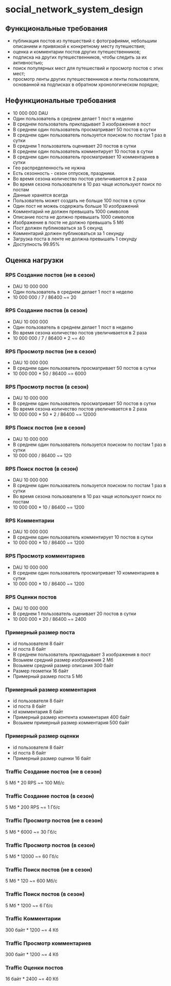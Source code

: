 # social_network_system_design
## Функциональные требования
- публикация постов из путешествий с фотографиями, небольшим описанием и привязкой к конкретному месту путешествия;
- оценка и комментарии постов других путешественников;
- подписка на других путешественников, чтобы следить за их активностью;
- поиск популярных мест для путешествий и просмотр постов с этих мест;
- просмотр ленты других путешественников и ленты пользователя, основанной на подписках в обратном хронологическом порядке;
## Нефункциональные требования
- 10 000 000 DAU
- Один пользователь в среднем делает 1 пост в неделю
- В среднем пользователь прикладывает 3 изображения в пост
- В среднем один пользователь просматривает 50 постов в сутки
- В среднем один пользователь пользуется поиском по постам 1 раз в сутки
- В среднем 1 пользователь оценивает 20 постов в сутки
- В среднем один пользователь комментирует 10 постов в сутки
- В среднем один пользователь просматривает 10 комментариев в сутки
- Гео распределенность не нужна
- Есть сезонность - сезон отпусков, праздники.
- Во время сезона количество постов увеличивается в 2 раза
- Во время сезона пользователи в 10 раз чаще используют поиск по постам
- Данные хранятся всегда
- Пользователь может создать не больше 100 постов в сутки
- Один пост не можеь содержать больше 10 изображений
- Комментарий не должен превышать 1000 символов
- Описание поста не должно превышать 1000 символов
- Изображение в посте не должно превышать 5 Мб
- Пост должен публиковаться за 5 секунд
- Комментарий должен публиковаться за 1 секунду
- Загрузка поста в ленте не должна превышать 1 секунду
- Доступность 99.95%
## Оценка нагрузки
### RPS Создание постов (не в сезон)
- DAU 10 000 000
- Один пользователь в среднем делает 1 пост в неделю
- 10 000 000 / 7 / 86400 ~= 20
### RPS Создание постов (в сезон)
- DAU 10 000 000
- Один пользователь в среднем делает 1 пост в неделю
- Во время сезона количество постов увеличивается в 2 раза
- 10 000 000 / 7 / 86400 * 2 ~= 40
### RPS Просмотр постов (не в сезон)
- DAU 10 000 000
- В среднем один пользователь просматривает 50 постов в сутки
- 10 000 000 * 50 / 86400 ~= 6000
### RPS Просмотр постов (в сезон)
- DAU 10 000 000
- В среднем один пользователь просматривает 50 постов в сутки
- Во время сезона количество постов увеличивается в 2 раза
- 10 000 000 * 50 * 2 / 86400 ~= 12000
### RPS Поиск постов (не в сезон)
- DAU 10 000 000
- В среднем один пользователь пользуется поиском по постам 1 раз в сутки
- 10 000 000 / 86400 ~= 120
### RPS Поиск постов (в сезон)
- DAU 10 000 000
- В среднем один пользователь пользуется поиском по постам 1 раз в сутки
- Во время сезона пользователи в 10 раз чаще используют поиск по постам
- 10 000 000 * 10 / 86400 ~= 1200
### RPS Комментарии 
- DAU 10 000 000
- В среднем один пользователь комментирует 10 постов в сутки
- 10 000 000 * 10 / 86400 ~= 1200
### RPS Просмотр комментариев
- DAU 10 000 000
- В среднем один пользователь просматривает 10 комментариев в сутки
- 10 000 000 * 10 / 86400 ~= 1200
### RPS Оценки постов
- DAU 10 000 000
- В среднем 1 пользователь оценивает 20 постов в сутки
- 10 000 000 * 20 / 86400 ~= 2400
### Примерный размер поста
- id пользователя 8 байт
- id поста 8 байт
- В среднем пользователь прикладывает 3 изображения в пост
- Возьмем средний размер изображения 2 Мб
- Возьмем средний размер описания 300 байт
- Размер геометки 16 байт
- Примерный размер поста 5 Мб
### Примерный размер комментария
- id пользователя 8 байт
- id поста 8 байт
- id комментария 8 байт
- Примерный размер контента комментария 400 байт
- Возьмем примерный размер комментария 500 байт
### Примерный размер оценки
- id пользователя 8 байт
- id поста 8 байт
- Примерный размер оценки 16 байт
### Traffic Создание постов (не в сезон)
5 Мб * 20 RPS ~= 100 Мб/c
### Traffic Создание постов (в сезон)
5 Мб * 200 RPS ~= 1 Гб/c
### Traffic Просмотр постов (не в сезон)
5 Мб * 6000 ~= 30 Гб/c
### Traffic Просмотр постов (в сезон)
5 Мб * 12000 ~= 60 Гб/c
### Traffic Поиск постов (не в сезон)
5 Мб * 120 ~= 600 Мб/c
### Traffic Поиск постов (в сезон)
5 Мб * 1200 ~= 6 Гб/c
### Traffic Комментарии 
300 байт * 1200 ~= 4 Кб
### Traffic Просмотр комментариев
300 байт * 1200 ~= 4 Кб
### Traffic Оценки постов
16 байт  * 2400 ~= 40 Кб
